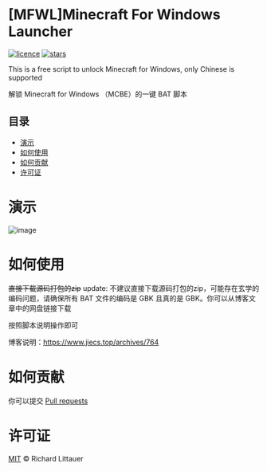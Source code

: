 # [MFWL]Minecraft For Windows Launcher
[![licence](https://img.shields.io/github/license/jiesou/MFWL-Minecraft-For-Windows-Unlock-Launcher)](https://github.com/GeForceLegend/jiesou/MFWL-Minecraft-For-Windows-Unlock-Launcher/LICENSE)
[![stars](https://img.shields.io/github/stars/jiesou/MFWL-Minecraft-For-Windows-Unlock-Launcher)](https://github.com/jiesou/Minecraft-Text-Sinicization)

This is a free script to unlock Minecraft for Windows, only Chinese is supported

解锁 Minecraft for Windows （MCBE）的一键 BAT 脚本

## 目录
  - [演示](#演示)
  - [如何使用](#如何使用)
  - [如何贡献](#如何贡献)
  - [许可证](#许可证)

# 演示

![image](https://user-images.githubusercontent.com/84175239/151663545-3179fc08-3333-4a38-92d2-c886aa476709.png)

# 如何使用

~~直接下载源码打包的zip~~
update:
不建议直接下载源码打包的zip，可能存在玄学的编码问题，请确保所有 BAT 文件的编码是 GBK 且真的是 GBK。你可以从博客文章中的网盘链接下载

按照脚本说明操作即可

博客说明：https://www.jiecs.top/archives/764

# 如何贡献

你可以提交 [Pull requests](https://github.com/jiesou/MFWL-Minecraft-For-Windows-Unlock-Launcher/pulls)

# 许可证

[MIT](LICENSE) © Richard Littauer
